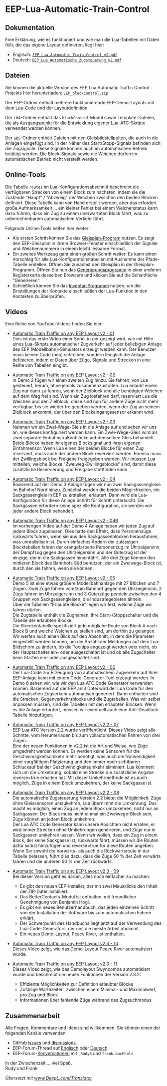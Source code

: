 # EEP-Lua-Automatic-Train-Control

## Dokumentation

Eine Erklärung, wie es funktioniert und wie man die Lua-Tabellen mit Daten füllt, die das eigene Layout definieren, liegt hier:

- Englisch: [`EEP_Lua_Automatic_Train_Control_v2.pdf`](https://github.com/FrankBuchholz/EEP-LUA-Automatic-Train-Control/blob/main/blockControl_v2/EEP_LUA_Automatic_Train_Control_v2.pdf)
- Deutsch: [`EEP_Lua_Automatische_Zugsteuerung_v2.pdf`](https://github.com/FrankBuchholz/EEP-LUA-Automatic-Train-Control/blob/main/blockControl_v2/EEP_LUA_Automatische_Zugsteuerung_v2.pdf)

## Dateien

Sie können die aktuelle Version des EEP Lua Automatic Traffic Control Projekts hier herunterladen:
[`EEP_blockControl.zip`](https://github.com/FrankBuchholz/EEP-LUA-Automatic-Train-Control/releases/latest)

Der EEP-Ordner enthält mehrere funktionierende EEP-Demo-Layouts mit dem Lua-Code und der Layoutdefinition.

Der `LUA`-Ordner enthält das `blockControl` Modul sowie Template-Dateien, die als Ausgangspunkt für die Entwicklung eigener Lua-ATC-Skripte verwendet werden können.

Der `GBS`-Ordner enthält Dateien mit den Gleisbildstellpulten, die auch in die Anlagen eingefügt sind.
In der Näher des Start/Stopp-Signals befinden sich die Zugsignale. Diese Signale können auch im automatischen Betrieb betätigt werden.
Die Block-Signale sowie die Weichen dürfen im automatischen Betrieb nicht verstellt werden.

## Online-Tools

Die Tabelle `routes` im Lua-Konfigurationsabschnitt beschreibt die verfügbaren Strecken von einem Block zum nächsten, indem sie die Zustände "Haupt" / "Abzweig" der Weichen zwischen den beiden Blöcken definiert. Diese Tabelle kann von Hand erstellt werden, aber das erfordert große Aufmerksamkeit ... ein kleiner Fehler bei einem Weichenstatus kann dazu führen, dass ein Zug zu einem unerwarteten Block fährt, was zu unberechenbarem automatischen Verkehr führt.

Folgende Online-Tools helfen hier weiter:

- Als ersten Schritt können Sie das [Gleisplan-Program](https://frankbuchholz.github.io/EEP_convert_anl3_file/EEP_Gleisplan.html) nutzen. Es zeigt den EEP-Gleisplan in Ihrem Browser-Fenster einschließlich der Signale und Weichennummern in einem leicht lesbaren Format.
- Ein zweites Werkzeug geht einen großen Schritt weiter: Es kann einen Vorschlag für alle Lua-Konfigurationstabellen mit Ausnahme der Pfade-Tabelle erstellen. Öffnen Sie zunächst den Gleisplan in der Gleisplan-Programm. Öffnen Sie nun das [Generierungsprogramm](https://frankbuchholz.github.io/EEP_convert_anl3_file/EEP_blockControl.html) in einer anderen Registerkarte desselben Browsers und klicken Sie auf die Schaltfläche "Generieren".
- Schließlich können Sie das [Inventar-Programm](https://frankbuchholz.github.io/EEP_convert_anl3_file/EEP_Inventar.html) nutzen, um die Einstellungen der Kontakte einschließlich der Lua-Funktion in den Kontakten zu überprüfen.

## Videos

Eine Reihe von YouTube-Videos finden Sie hier:

- [Automatic Train Traffic on any EEP Layout v2 - 01](https://www.youtube.com/watch?v=6X1fmBAHgpY&ab_channel=Rudysmodelrailway)  
Dies ist das erste Video einer Serie, in der gezeigt wird, wie mit Hilfe eines Lua-Skripts automatischer Zugverkehr auf jeder beliebigen Anlage des EEP (Modellbahn)-Simulators erzeugt werden kann. Der Benutzer muss keinen Code (neu) schreiben, sondern lediglich die Anlage definieren, indem er Daten über Züge, Signale und Strecken in eine Reihe von Tabellen eingibt.

- [Automatic Train Traffic on any EEP Layout v2 - 02](https://www.youtube.com/watch?v=qEFNnP-s14c&ab_channel=Rudysmodelrailway)  
In Demo 2 fügen wir einen zweiten Zug hinzu. Sie fahren, von Lua gesteuert, herum, ohne jemals zusammenzustoßen. Lua erlaubt einem Zug nur dann zu fahren, wenn der Zielblock und alle benötigten Weichen auf dem Weg frei sind. Wenn ein Zug losfahren darf, reserviert Lua die Weichen und den Zielblock; diese sind nun für andere Züge nicht mehr verfügbar, bis sie wieder freigegeben werden, wenn der Zug an seinem Zielblock ankommt, der über den Blockeingangssensor erkannt wird.

- [Automatic Train Traffic on any EEP Layout v2 - 03](https://www.youtube.com/watch?v=YouDOfVNHgk&ab_channel=Rudysmodelrailway)  
Nehmen wir ein Zwei-Wege-Gleis in die Anlage auf und sehen wir uns an, wie dieses konfiguriert werden kann.
Ein Zwei-Wege-Gleis wird als zwei separate Einbahnstraßenblöcke auf demselben Gleis behandelt. Beide Blöcke haben ihr eigenes Blocksignal und ihren eigenen Einfahrsensor. Wenn Lua einen der beiden Blöcke für einen Zug reserviert, muss auch der andere Block reserviert werden. Ebenso muss der Zwillingsblock bei Freigabe freigegeben werden. Wir müssen Lua mitteilen, welche Blöcke "Zweiweg-Zwillingsblöcke" sind, damit diese zusätzliche Reservierung und Freigabe stattfinden kann.

- [Automatic Train Traffic on any EEP Layout v2 - 04](https://www.youtube.com/watch?v=x8MSMDGuqrM&ab_channel=Rudysmodelrailway)  
Basierend auf der Demo 3 Anlage fügen wir nun zwei Sackgassengleise im Bahnhof Nord hinzu. Zunächst werden die beiden Möglichkeiten, ein Sackgassengleis in EEP zu erstellen, erläutert. Dann wird die Lua-Konfiguration für diese Anlage Schritt für Schritt untersucht. Die Sackgassen erfordern keine spezielle Konfiguration, sie werden wie jeder andere Block behandelt.

- [Automatic Train Traffic on any EEP Layout v2 - 04B](https://www.youtube.com/watch?v=4VcZgUUgHy0&ab_channel=Rudysmodelrailway)  
Im vorherigen Video auf der Demo 4 Anlage haben wir jeden Zug auf jedem Block zugelassen. Dies hatte den Effekt, dass Personenzüge rückwärts fuhren, wenn sie aus den Sackgassenblöcken herausfuhren, was unrealistisch ist. Durch einfaches Ändern der zulässigen Blocktabellen fahren der orangefarbene Personenzug im Uhrzeigersinn, der Dampfzug gegen den Uhrzeigersinn und der Güterzug ist der einzige, der in die Sackgassen hineinfährt. Alle drei Züge können den mittleren Block des Bahnhofs Süd benutzen, der ein Zweiwege-Block ist, durch den sie fahren, wenn sie können.

- [Automatic Train Traffic on any EEP Layout v2 - 05](https://www.youtube.com/watch?v=qjrlIr_JMXY&ab_channel=Rudysmodelrailway)  
Demo 5 ist eine etwas größere Modellbahnanlage mit 27 Blöcken und 7 Zügen. Zwei Züge fahren vom/zum Bahnhof gegen den Uhrzeigersinn, 2 Züge fahren im Uhrzeigersinn und 3 Güterzüge pendeln zwischen den 4 Gruppen von Sackgassengleisen, die Industriegebieten ähneln.  
Über die Tabellen "Erlaubte Blöcke" legen wir fest, welche Züge wo fahren dürfen.  
Die Zugtabelle enthält die Zugnamen, ihre Start-/Stoppschalter und die Tabelle der erlaubten Blöcke.  
Die Streckentabelle spezifiziert jede mögliche Route von Block A nach Block B und welche Weichen zu stellen sind, um dorthin zu gelangen.  
Wir werfen auch einen Blick auf den Abschnitt, in dem die Parameter eingestellt werden können, um die Anzahl der Meldungen auf dem Lua-Bildschirm zu ändern, ob die Tooltips angezeigt werden oder nicht, ob der Hauptschalter ein- oder ausgeschaltet ist und ob alle Zugschalter beim Starten ein- oder ausgeschaltet sind.

- [Automatic Train Traffic on any EEP Layout v2 - 06](https://www.youtube.com/watch?v=xxssAIgqxk0&ab_channel=Rudyshobbychannel)  
Der Lua-Code zur Erzeugung von automatischem Zugverkehr auf Ihrer EEP-Anlage kann mit einem Code-Generator-Tool erzeugt werden.
In Demo 6 sehen wir, wie wir den Lua ATC Code Generator verwenden können. Basierend auf der EEP anl3 Datei wird der Lua Code für den automatischen Zugverkehr automatisch generiert. Darin enthalten sind die Strecken, Gegenverkehrsblocks und die Zugtabellen. Was wir selbst anpassen müssen, sind die Tabellen mit den erlaubten Blöcken. Wenn es die Anlage erfordert, müssen wir eventuell auch eine Anti-Deadlock-Tabelle hinzufügen.

- [Automatic Train Traffic on any EEP Layout v2.2 - 07](https://www.youtube.com/watch?v=Jy6LAwftW9g&ab_channel=Rudyshobbychannel)  
EEP Lua ATC Version 2.2 wurde veröffentlicht. Dieses Video zeigt alle Schritte, vom Herunterladen bis zum vollautomatischen Fahren von drei Zügen.  
Eine der neuen Funktionen in v2.2 ist die Art und Weise, wie Züge umgedreht werden können. Es werden keine Sensoren für die Geschwindigkeitsumkehr mehr benötigt, was auch die Notwendigkeit einer sorgfältigen Platzierung und den immer noch sichtbaren Schluckauf bei der Geschwindigkeitsumkehr eliminiert. Lua kümmert sich um die Umkehrung, sobald eine Strecke die zusätzliche Angabe reverse=true erhalten hat. Mit dieser Umkehrmethode ist es auch möglich, Züge in einem Block umzukehren, der keine Sackgasse ist.

- [Automatic Train Traffic on any EEP Layout v2.2 - 08](https://www.youtube.com/watch?v=YdrGc5KIsmM&ab_channel=Rudyshobbychannel)  
Die automatische Zugsteuerung Version 2.2 bietet die Möglichkeit, Züge ohne Gleissensoren umzukehren, Lua übernimmt die Umkehrung. Das macht es möglich, einen Zug an jedem Block umzukehren, nicht nur an Sackgassen. Der Block muss nicht einmal ein Zweiwege-Block sein, Züge können an jedem Block umkehren.  
Der Lua ATC Code Generator kann unsere Absichten nicht erraten, er wird immer Strecken ohne Umkehrungen generieren, und Züge nur in Sackgassen umkehren lassen. Wenn wir wollen, dass ein Zug in einem Block, der keine Sackgasse ist, rückwärts fährt, müssen wir die Routen dafür selbst hinzufügen und reverse=true für diese Routen angeben. Wenn Sie sowohl die Vorwärts- als auch die Rückwärtsroute in der Tabelle belassen, führt dies dazu, dass die Züge 50 % der Zeit vorwärts fahren und die anderen 50 % der Zeit rückwärts.

- [Automatic Train Traffic on any EEP Layout v2.3 - 09](https://www.youtube.com/watch?v=KGXL2a99CjM&ab_channel=Rudyshobbychannel)  
Bei dieser Version geht es darum, alles noch einfacher zu machen:  
  - Es gibt den neuen EEP-Installer, der mit zwei Mausklicks den Inhalt der ZIP-Datei installiert.  
  - Das BetterContacts-Modul ist enthalten, mit freundlicher Genehmigung von Benjamin Hogl.  
  - Es gibt ein neues Benutzerhandbuch, das jeden einzelnen Schritt von der Installation der Software bis zum automatischen Fahren erklärt.  
  - Der Schwerpunkt des Handbuchs liegt jetzt auf der Verwendung des Lua-Code-Generators, der uns die meiste Arbeit abnimmt.  
  - Ein neues Demo-Layout, Peace River, ist enthalten.  

- [Automatic Train Traffic on any EEP Layout v2.3 - 10](https://www.youtube.com/watch?v=ISWab3A1tbI&ab_channel=Rudyshobbychannel)  
Dieses Video zeigt, wie das Demo-Layout Peace River automatisiert wurde.  

- [Automatic Train Traffic on any EEP Layout v2.3 - 11](https://www.youtube.com/watch?v=nq5rGOXgdRQ&ab_channel=Rudyshobbychannel)  
Dieses Video zeigt, wie das Demolayout Swyncombe automatisiert wurde und beschreibt die neuen Funktionen der Version 2.3.2:  
  - Effiziente Möglichkeiten zur Definition erlaubter Blöcke  
  - Zufällige Wartezeiten, zwischen einem Minimal- und Maximalwert, pro Zug und Block  
  - Informationen über fehlende Züge während des Zugsuchmodus 

## Zusammenarbeit

Alle Fragen, Kommentare und Ideen sind willkommen. Sie können einen der folgenden Kanäle verwenden:

- GitHub [issues](https://github.com/FrankBuchholz/EEP-LUA-Automatic-Train-Control/issues) und [discussions](https://github.com/FrankBuchholz/EEP-LUA-Automatic-Train-Control/discussions)
- EEP-Forum-Thread auf [Englisch](https://www.eepforum.de/forum/thread/36688-lua-automatic-train-control-for-any-layout-version-2/) oder [Deutsch](https://www.eepforum.de/forum/thread/36689-lua-automatische-zugsteuerung-f%C3%BCr-jedes-layout-version-2/)
- EEP-Forum-[Konversationen](https://www.eepforum.de/conversation-add)  mit `_RudyB` und `frank.buchholz`

In der Zwischenzeit ... viel Spaß.  
Rudy und Frank

_Übersetzt mit www.DeepL.com/Translator_
